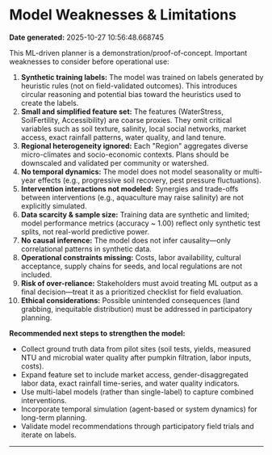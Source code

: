 # Model Weaknesses & Limitations

**Date generated:** 2025-10-27 10:56:48.668745

This ML-driven planner is a demonstration/proof-of-concept. Important weaknesses to consider before operational use:

1. **Synthetic training labels:** The model was trained on labels generated by heuristic rules (not on field-validated outcomes). This introduces circular reasoning and potential bias toward the heuristics used to create the labels.
2. **Small and simplified feature set:** The features (WaterStress, SoilFertility, Accessibility) are coarse proxies. They omit critical variables such as soil texture, salinity, local social networks, market access, exact rainfall patterns, water quality, and land tenure.
3. **Regional heterogeneity ignored:** Each "Region" aggregates diverse micro-climates and socio-economic contexts. Plans should be downscaled and validated per community or watershed.
4. **No temporal dynamics:** The model does not model seasonality or multi-year effects (e.g., progressive soil recovery, pest pressure fluctuations).
5. **Intervention interactions not modeled:** Synergies and trade-offs between interventions (e.g., aquaculture may raise salinity) are not explicitly simulated.
6. **Data scarcity & sample size:** Training data are synthetic and limited; model performance metrics (accuracy ~ 1.00) reflect only synthetic test splits, not real-world predictive power.
7. **No causal inference:** The model does not infer causality—only correlational patterns in synthetic data.
8. **Operational constraints missing:** Costs, labor availability, cultural acceptance, supply chains for seeds, and local regulations are not included.
9. **Risk of over-reliance:** Stakeholders must avoid treating ML output as a final decision—treat it as a prioritized checklist for field evaluation.
10. **Ethical considerations:** Possible unintended consequences (land grabbing, inequitable distribution) must be addressed in participatory planning.

**Recommended next steps to strengthen the model:**

- Collect ground truth data from pilot sites (soil tests, yields, measured NTU and microbial water quality after pumpkin filtration, labor inputs, costs).
- Expand feature set to include market access, gender-disaggregated labor data, exact rainfall time-series, and water quality indicators.
- Use multi-label models (rather than single-label) to capture combined interventions.
- Incorporate temporal simulation (agent-based or system dynamics) for long-term planning.
- Validate model recommendations through participatory field trials and iterate on labels.

---
